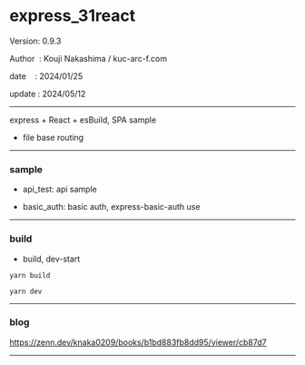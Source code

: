 ﻿# express_31react

 Version: 0.9.3

 Author  : Kouji Nakashima / kuc-arc-f.com

 date    : 2024/01/25

 update : 2024/05/12

***

express + React + esBuild, SPA sample

* file base routing

***
### sample

* api_test: api sample

* basic_auth: basic auth,  express-basic-auth use

***
### build

* build, dev-start

```
yarn build

yarn dev
```

***
### blog

https://zenn.dev/knaka0209/books/b1bd883fb8dd95/viewer/cb87d7

***

